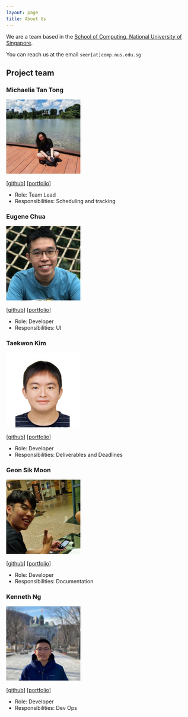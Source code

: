```yaml
---
layout: page
title: About Us
---
```


We are a team based in the [School of Computing, National University of Singapore](http://www.comp.nus.edu.sg).

You can reach us at the email `seer[at]comp.nus.edu.sg`

## Project team

### Michaelia Tan Tong

<img src="images/michaeliaaa.png" width="200px">

[[github](https://github.com/michaeliaaa)]
[[portfolio](team/michaeliaaa.md)]

* Role: Team Lead
* Responsibilities: Scheduling and tracking

### Eugene Chua

<img src="images/eugene3231.png" width="200px">

[[github](https://github.com/eugene3231)]
[[portfolio](team/eugene3231.md)]

* Role: Developer
* Responsibilities: UI

### Taekwon Kim

<img src="images/ktaekwon000.png" width="200px">

[[github](https://github.com/ktaekwon000)]
[[portfolio](team/ktaekwon000.md)]

* Role: Developer
* Responsibilities: Deliverables and Deadlines

### Geon Sik Moon

<img src="images/gsmoon97.png" width="200px">

[[github](https://github.com/gsmoon97)]
[[portfolio](team/gsmoon97.md)]

* Role: Developer
* Responsibilities: Documentation

### Kenneth Ng

<img src="images/afroneth.png" width="200px">

[[github](https://github.com/afroneth)]
[[portfolio](team/afroneth.md)]

* Role: Developer
* Responsibilities: Dev Ops
